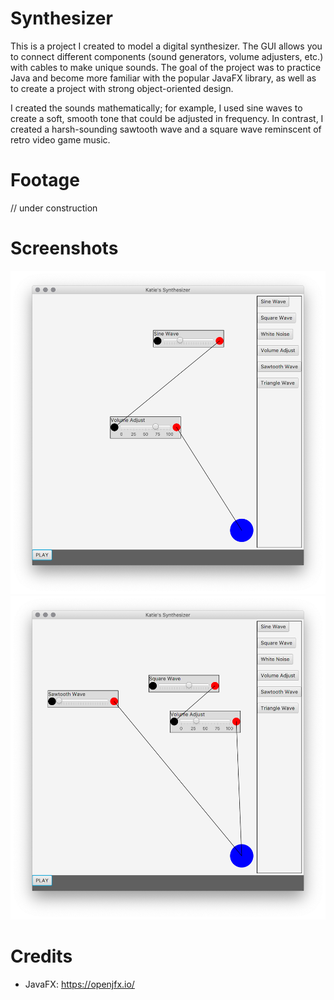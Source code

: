 # Synthesizer

This is a project I created to model a digital synthesizer. The GUI allows you to connect different components (sound generators, volume adjusters, etc.) with cables to make unique sounds. The goal of the project was to practice Java and become more familiar with the popular JavaFX library, as well as to create a project with strong object-oriented design.

I created the sounds mathematically; for example, I used sine waves to create a soft, smooth tone that could be adjusted in frequency. In contrast, I created a harsh-sounding sawtooth wave and a square wave reminscent of retro video game music.

# Footage

// under construction

# Screenshots

![Sinewave Generator](https://github.com/krobinson1021/Synthesizer/blob/master/Screenshots/sinewave.png)
![Squarewave Generator](https://github.com/krobinson1021/Synthesizer/blob/master/Screenshots/squarewave.png)


# Credits
- JavaFX: https://openjfx.io/
